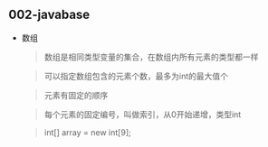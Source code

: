 ## 002-javabase
* 数组
    > 数组是相同类型变量的集合，在数组内所有元素的类型都一样

    > 可以指定数组包含的元素个数，最多为int的最大值个

    > 元素有固定的顺序

    > 每个元素的固定编号，叫做索引，从0开始递增，类型int

    > int[] array = new int[9];
    
